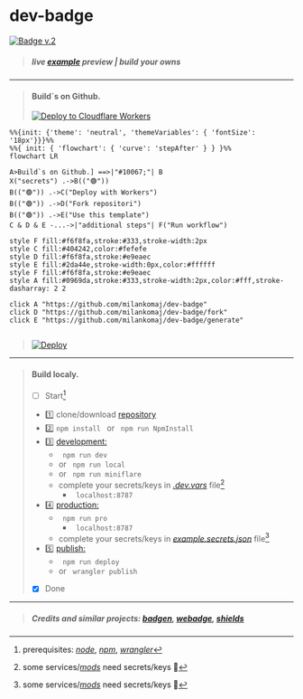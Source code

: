 # dev-badge

[![Badge v.2](https://dev-badge.eleonora.workers.dev?&style=flat&scale=3)](https://github.com/milankomaj/dev-badge)

> ##### live [example](https://milankomaj.github.io/site-dev-badge) preview     |    build your owns

---

> #### Build`s on Github.
> [![Deploy to Cloudflare Workers](https://deploy.workers.cloudflare.com/button)](https://deploy.workers.cloudflare.com/?url=https://github.com/milankomaj/dev-badge)

```mermaid
%%{init: {'theme': 'neutral', 'themeVariables': { 'fontSize': '18px'}}}%%
%%{ init: { 'flowchart': { 'curve': 'stepAfter' } } }%%
flowchart LR

A>Build`s on Github.] ==>|"#10067;"| B
X("secrets") .->B(("🟢"))
B(("🟢")) .->C("Deploy with Workers")
B(("🟢")) .->D("Fork repositori")
B(("🟢")) .->E("Use this template")
C & D & E -...->|"additional steps"| F("Run workflow") 

style F fill:#f6f8fa,stroke:#333,stroke-width:2px
style C fill:#404242,color:#fefefe
style D fill:#f6f8fa,stroke:#e9eaec
style E fill:#2da44e,stroke-width:0px,color:#ffffff
style F fill:#f6f8fa,stroke:#e9eaec
style A fill:#0969da,stroke:#333,stroke-width:2px,color:#fff,stroke-dasharray: 2 2

click A "https://github.com/milankomaj/dev-badge"
click D "https://github.com/milankomaj/dev-badge/fork"
click E "https://github.com/milankomaj/dev-badge/generate"


```

> [![Deploy](https://github.com/milankomaj/dev-badge/actions/workflows/deploy.yml/badge.svg)](https://github.com/milankomaj/dev-badge/actions/workflows/deploy.yml)

---

> #### Build localy.
> - [ ] Start[^note]
> - :one: clone/download [repository](https://github.com/milankomaj/dev-badge)
> - :two: ``` npm install  ```  or   ```  npm run NpmInstall  ``` 
> - :three: [development:](/package.json)
>   - ```  npm run dev  ``` 
>   - or ```  npm run local  ``` 
>   - or ```  npm run miniflare  ```      
>   - complete your secrets/keys in [*.dev.vars*](/.dev.vars) file[^1]
>     - ```  localhost:8787  ``` 
> - :four: [production:](/package.json)
>   - ```  npm run pro  ``` 
>     - ```  localhost:8787  ```
>   - complete your secrets/keys in [*example.secrets.json*](/example.secrets.json) file[^1]   
> - :five: [publish:](/package.json)
>   - ```  npm run deploy  ``` 
>   - or ```  wrangler publish  ```  
> - [x] Done

[^1]: some services/[*mods*](/mods) need secrets/keys :key:
[^note]:
    prerequisites: [*node*](https://nodejs.org), [*npm*](https://www.npmjs.com/), [*wrangler*](https://workers.cloudflare.com/)

 ---  
 > ##### Credits and similar projects: [*badgen*](https://github.com/badgen/badgen.net), [*webadge*](https://github.com/tuananh/webadge.dev), [*shields*](https://github.com/badges/shields)   

